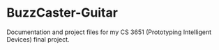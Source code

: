# BuzzCaster-Guitar
Documentation and project files for my CS 3651 (Prototyping Intelligent Devices) final project.
